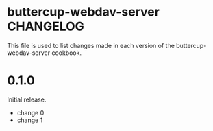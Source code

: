 # buttercup-webdav-server CHANGELOG

This file is used to list changes made in each version of the buttercup-webdav-server cookbook.

# 0.1.0

Initial release.

- change 0
- change 1

